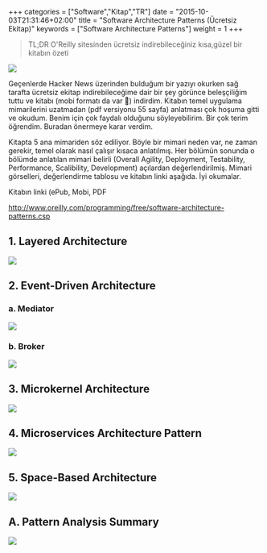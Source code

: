 +++
categories = ["Software","Kitap","TR"]
date = "2015-10-03T21:31:46+02:00"
title = "Software Architecture Patterns (Ücretsiz Ekitap)"
keywords = ["Software Architecture Patterns"]
weight = 1
+++

>TL;DR O'Reilly sitesinden ücretsiz indirebileceğiniz kısa,güzel bir kitabın özeti

<img src="/img/software_design_cover.png" />

Geçenlerde Hacker News üzerinden bulduğum bir yazıyı okurken sağ tarafta ücretsiz ekitap indirebileceğime dair bir şey görünce beleşçiliğim tuttu ve kitabı (mobi formatı da var 👏) indirdim. Kitabın temel uygulama mimarilerini uzatmadan (pdf versiyonu 55 sayfa) anlatması çok hoşuma gitti ve okudum. Benim için çok faydalı olduğunu söyleyebilirim. Bir çok terim öğrendim. Buradan önermeye karar verdim.



Kitapta 5 ana mimariden söz ediliyor. Böyle bir mimari neden var, ne zaman gerekir, temel olarak nasıl çalışır kısaca anlatılmış. Her bölümün sonunda o bölümde anlatılan mimari belirli (Overall Agility, Deployment, Testability, Performance, Scalibility, Development) açılardan değerlendirilmiş. Mimari görselleri, değerlendirme tablosu ve kitabın linki aşağıda. İyi okumalar.



Kitabın linki (ePub, Mobi, PDF

http://www.oreilly.com/programming/free/software-architecture-patterns.csp

## 1. Layered Architecture

<img src="/img/layered.png" />

## 2. Event-Driven Architecture

### a. Mediator

<img src="/img/mediator.png" />


### b. Broker

<img src="/img/broker.png" />


## 3. Microkernel Architecture

<img src="/img/kernel.png" />


## 4. Microservices Architecture Pattern

<img src="/img/microservices.png" />



## 5. Space-Based Architecture

<img src="/img/space_based.png" />


## A. Pattern Analysis Summary

<img src="/img/summary.png" />



